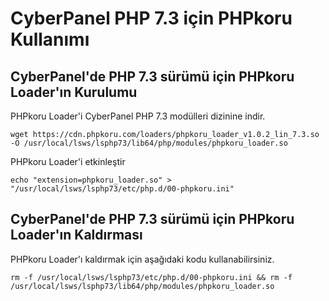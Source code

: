 # CyberPanel PHP 7.3 için PHPkoru Kullanımı

## CyberPanel'de PHP 7.3 sürümü için PHPkoru Loader'ın Kurulumu

PHPkoru Loader'i CyberPanel PHP 7.3 modülleri dizinine indir.
```shell
wget https://cdn.phpkoru.com/loaders/phpkoru_loader_v1.0.2_lin_7.3.so -O /usr/local/lsws/lsphp73/lib64/php/modules/phpkoru_loader.so
```

PHPkoru Loader'i etkinleştir
```shell
echo "extension=phpkoru_loader.so" > "/usr/local/lsws/lsphp73/etc/php.d/00-phpkoru.ini"
```

## CyberPanel'de PHP 7.3 sürümü için PHPkoru Loader'ın Kaldırması

PHPkoru Loader'ı kaldırmak için aşağıdaki kodu kullanabilirsiniz.
```shell
rm -f /usr/local/lsws/lsphp73/etc/php.d/00-phpkoru.ini && rm -f /usr/local/lsws/lsphp73/lib64/php/modules/phpkoru_loader.so
```